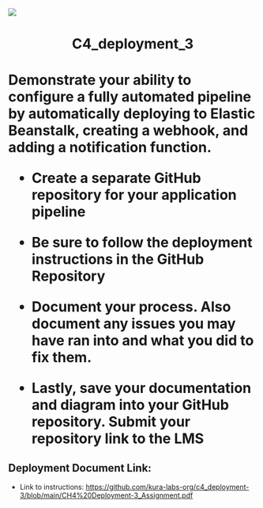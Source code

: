 <img src="https://github.com/kura-labs-org/kuralabs_deployment_1/blob/main/Kuralogo.png">
<h1 align="center">C4_deployment_3<h1> 

Demonstrate your ability to configure a fully automated pipeline by automatically deploying to Elastic Beanstalk, creating a webhook, and adding a notification function.

- Create a separate GitHub repository for your application pipeline

- Be sure to follow the deployment instructions in the GitHub Repository  

- Document your process. Also document any issues you may have ran into and what you did to fix them.

- Lastly, save your documentation and diagram into your  GitHub repository. Submit your repository link to the LMS



## Deployment Document Link:
-  Link to instructions: https://github.com/kura-labs-org/c4_deployment-3/blob/main/CH4%20Deployment-3_Assignment.pdf
